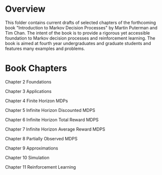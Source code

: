 # Overview

This folder contains current drafts of selected chapters of the forthcoming book "Introduction to Markov Decision Processes" by Martin Puterman and Tim Chan.
The intent of the book is to provide a rigorous yet accessible foundation to Markov decision processes and reinforcement learning.   The book is aimed at fourth year undergraduates and graduate students and features many examples and problems.

# Book Chapters

Chapter 2 Foundations

Chapter 3 Applications

Chapter 4 Finite Horizon MDPs

Chapter 5 Infinite Horizon Discounted MDPS

Chapter 6 Infinite Horizon Total Reward MDPS

Chapter 7 Infinite Horizon Average Reward MDPS

Chapter 8 Partially Observed MDPS

Chapter 9 Approximations

Chapter 10 Simulation 

Chapter 11 Reinforcement Learning
